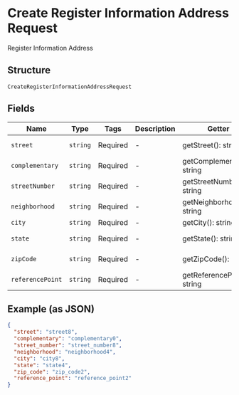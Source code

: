 
# Create Register Information Address Request

Register Information Address

## Structure

`CreateRegisterInformationAddressRequest`

## Fields

| Name | Type | Tags | Description | Getter | Setter |
|  --- | --- | --- | --- | --- | --- |
| `street` | `string` | Required | - | getStreet(): string | setStreet(string street): void |
| `complementary` | `string` | Required | - | getComplementary(): string | setComplementary(string complementary): void |
| `streetNumber` | `string` | Required | - | getStreetNumber(): string | setStreetNumber(string streetNumber): void |
| `neighborhood` | `string` | Required | - | getNeighborhood(): string | setNeighborhood(string neighborhood): void |
| `city` | `string` | Required | - | getCity(): string | setCity(string city): void |
| `state` | `string` | Required | - | getState(): string | setState(string state): void |
| `zipCode` | `string` | Required | - | getZipCode(): string | setZipCode(string zipCode): void |
| `referencePoint` | `string` | Required | - | getReferencePoint(): string | setReferencePoint(string referencePoint): void |

## Example (as JSON)

```json
{
  "street": "street8",
  "complementary": "complementary0",
  "street_number": "street_number8",
  "neighborhood": "neighborhood4",
  "city": "city8",
  "state": "state4",
  "zip_code": "zip_code2",
  "reference_point": "reference_point2"
}
```

